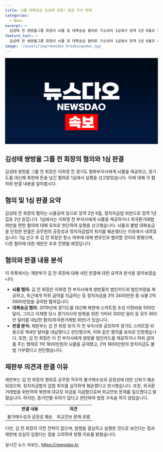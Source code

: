 ```yaml
---
title: 뇌물 대북송금 김성태 실형! 법정 구속 면해
categories:
  - News
excerpt: >
  김성태 전 쌍방울그룹 회장이 뇌물 및 대북송금 혐의로 기소되어 1심에서 징역 2년 6월과 징역 1년 집행유예 2년을 선고받았다. 수십억원의 뇌물을 받아 이화영 전 경기도 평화부지사를 도와 북한에 돈을 보낸 혐의 등으로 기소됐으며, 이로 인해 공무원의 공정성과 정치자금법을 훼손했다는 재판부의 판결이 내려졌다. 현재 김 전 회장은 다른 혐의들에 대한 재판을 기다리고 있으며, 향후 항소 여부를 변호인과 협의할 예정이다.
feature_text: >
  김성태 전 쌍방울그룹 회장이 뇌물 및 대북송금 혐의로 기소되어 1심에서 징역 2년 6월과 징역 1년 집행유예 2년을 선고받았다. 수십억원의 뇌물을 받아 이화영 전 경기도 평화부지사를 도와 북한에 돈을 보낸 혐의 등으로 기소됐으며, 이로 인해 공무원의 공정성과 정치자금법을 훼손했다는 재판부의 판결이 내려졌다. 현재 김 전 회장은 다른 혐의들에 대한 재판을 기다리고 있으며, 향후 항소 여부를 변호인과 협의할 예정이다.
image: '/assets/img/newsdao_breakingnews.jpg'
---
```


<p><img src="/assets/img/newsdao_breakingnews.jpg" alt="cryptoinkorea 속보" /></p>

<h2 data-ke-size="size26">김성태 쌍방울 그룹 전 회장의 혐의와 1심 판결</h2>

<p data-ke-size="size16">김성태 쌍방울 그룹 전 회장은 이화영 전 경기도 평화부지사에게 뇌물을 제공하고, 경기도를 대신해 북한에 돈을 넘긴 혐의로 1심에서 실형을 선고받았습니다. 이에 대해 각 혐의와 판결 내용을 알아봅시다.</p>

<h2 data-ke-size="size26">혐의 및 1심 판결 요약</h2>

<p data-ke-size="size16">김성태 전 회장의 혐의는 뇌물공여 등으로 징역 2년 6월, 정치자금법 위반으로 징역 1년 집유 2년 등입니다. 1심에서는 이화영 전 부지사에게 뇌물을 제공하거나 외국환거래법 위반을 면한 혐의에 대해 유죄로 판단하여 실형을 선고했습니다. 뇌물과 불법 대북송금을 인정한 판결은 공무원의 공정성과 정치자금법의 취지를 훼손했다는 이유에서 내려졌습니다. 1심 선고 후 김 전 회장은 항소 여부에 대해 변호인과 협의할 것이라 밝혔으며, 다른 혐의에 대한 재판은 추후 진행될 예정입니다.</p>

<h2 data-ke-size="size26">혐의와 판결 내용 분석</h2>

<p data-ke-size="size16">이 목록에서는 재판부가 김 전 회장에 대해 내린 판결에 대한 요약과 분석을 알아보겠습니다.</p>

<ul>
  <li><b>뇌물 혐의:</b> 김 전 회장은 이화영 전 부지사에게 쌍방울의 법인카드와 법인차량을 제공하고, 측근에게 허위 급여를 지급하는 등 정치자금을 3억 3400만원 중 뇌물 2억 5900만원을 공여한 혐의입니다.</li>
  <li><b>대북송금 혐의:</b> 2019년에 경기도를 대신해 북한에 스마트팜 조성 지원비용 500만 달러, 그리고 이재명 당시 경기지사의 방북을 위한 거마비 300만 달러 등 모두 800만 달러를 대납한 혐의(외국환거래법 위반)가 있습니다.</li>
  <li><b>판결 분석:</b> 재판부는 김 전 회장 등이 이 전 부지사와 공모하여 경기도 스마트팜 비용으로 164만 달러를 대납했다고 판단했으며, 이와 같은 혐의를 유죄로 인정했습니다. 또한, 김 전 회장은 이 전 부지사에게 쌍방울 법인카드를 제공하거나 허위 급여를 주는 형태로 1억 1800만원의 뇌물을 공여했고, 2억 1800만원의 정치자금도 불법 기부했다고 판단했습니다.</li>
</ul>

<h2 data-ke-size="size26">재판부 의견과 판결 이유</h2>

<p data-ke-size="size16">재판부는 김 전 회장의 행위로 공무원 직무의 불가매수성과 공정성에 대한 신뢰가 훼손되었으며, 정치자금법의 입법 취지를 심각하게 훼손했다고 판시했습니다. 또한, 외국환거래법을 위반하여 북한에 대규모 자금을 지급함으로써 외교안보 문제를 일으켰다고 밝혔습니다. 하지만, 증거인멸 우려가 없다고 판단하여 법정 구속을 하지 않았습니다.</p>

<table>
  <tr>
    <td style="text-align: center; height: 17px;"><b>판결 내용</b></td>
    <td style="text-align: center; height: 17px;"><b>의견</b></td>
  </tr>
  <tr>
    <td style="text-align: center; height: 17px;">불가매수성과 공정성 훼손</td>
    <td style="text-align: center; height: 17px;">외교안보 문제 유발</td>
  </tr>
</table>

<p data-ke-size="size16">다만, 김 전 회장의 이전 전력이 없으며, 범행을 결심하고 실행한 것으로 보인다는 점과 재판에 성실히 임했다는 점을 고려하여 양형 이유를 밝혔습니다.</p>
실시간 뉴스 속보는, <a href="https://newsdao.kr" rel="dofollow">https://newsdao.kr</a>



